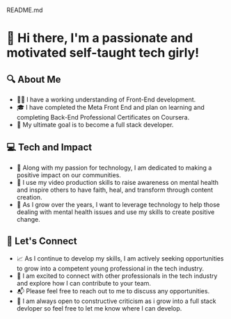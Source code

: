 README.md
# **👋 Hi there, I'm a passionate and motivated self-taught tech girly!**

## **🔍 About Me**
- 👩‍💻 I have a working understanding of Front-End development.
- 🎓 I have completed the Meta Front End and plan on learning and completing Back-End Professional Certificates on Coursera.
- 🚀 My ultimate goal is to become a full stack developer.

## **💻 Tech and Impact**
- 🌟 Along with my passion for technology, I am dedicated to making a positive impact on our communities.
- 🎤 I use my video production skills to raise awareness on mental health and inspire others to have faith, heal, and transform through content creation.
- 🤝 As I grow over the years, I want to leverage technology to help those dealing with mental health issues and use my skills to create positive change.

## **🤝 Let's Connect**
- 📈 As I continue to develop my skills, I am actively seeking opportunities to grow into a competent young professional in the tech industry.
- 🌟 I am excited to connect with other professionals in the tech industry and explore how I can contribute to your team.
- 📬 Please feel free to reach out to me to discuss any opportunities.
- 🤔 I am always open to constructive criticism as i grow into a full stack devloper so feel free to let me know where I can develop. 
